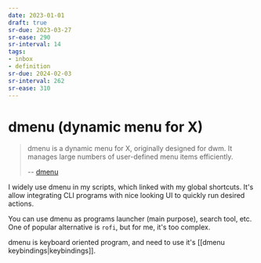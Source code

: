 ```yaml
---
date: 2023-01-01
draft: true
sr-due: 2023-03-27
sr-ease: 290
sr-interval: 14
tags:
- inbox
- definition
sr-due: 2024-02-03
sr-interval: 262
sr-ease: 310
---
```


# dmenu (dynamic menu for X)

> dmenu is a dynamic menu for X, originally designed for dwm. It manages large
> numbers of user-defined menu items efficiently.
>
> -- [dmenu](https://tools.suckless.org/dmenu/)

I widely use dmenu in my scripts, which linked with my global shortcuts. It's
allow integrating CLI programs with nice looking UI to quickly run desired
actions.

You can use dmenu as programs launcher (main purpose), search tool, etc. One of
popular alternative is `rofi`, but for me, it's too complex.

dmenu is keyboard oriented program, and need to use it's
[[dmenu keybindings|keybindings]].